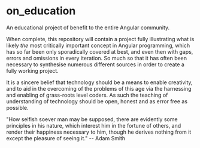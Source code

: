 # on_education
An educational project of benefit to the entire Angular community.

When complete, this repository will contain a project fully illustrating what is likely _the_ most critically important concept in Angular programming, which has so far been only sporadically covered at best, and even then with gaps, errors and omissions in every iteration. So much so that it has often been necessary to synthesise numerous different sources in order to create a fully working project.

It is a sincere belief that technology should be a means to enable creativity, and to aid in the overcoming of the problems of this age via the harnessing and enabling of grass-roots level coders. As such the teaching of understanding of technology should be open, honest and as error free as possible.

"How selfish soever man may be supposed, there are evidently some principles in his nature, which interest him in the fortune of others, and render their happiness necessary to him, though he derives nothing from it except the pleasure of seeing it." -- Adam Smith

